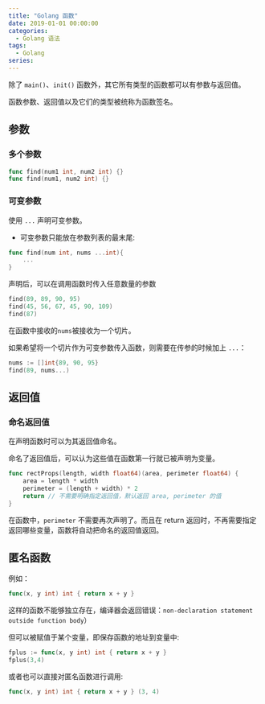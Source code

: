 ```yaml
---
title: "Golang 函数"
date: 2019-01-01 00:00:00
categories:
  - Golang 语法
tags:
  - Golang
series:
---
```


除了 `main()`、`init()` 函数外，其它所有类型的函数都可以有参数与返回值。

函数参数、返回值以及它们的类型被统称为函数签名。

<!--more-->

## 参数

### 多个参数

```go
func find(num1 int, num2 int) {}
func find(num1, num2 int) {}
```

### 可变参数

使用 `...` 声明可变参数。

- 可变参数只能放在参数列表的最末尾:

```go
func find(num int, nums ...int){
    ...
}
```

声明后，可以在调用函数时传入任意数量的参数

```go
find(89, 89, 90, 95)
find(45, 56, 67, 45, 90, 109)
find(87)
```

在函数中接收的`nums`被接收为一个切片。

如果希望将一个切片作为可变参数传入函数，则需要在传参的时候加上 `...`：

```go
nums := []int{89, 90, 95}
find(89, nums...)
```

## 返回值

### 命名返回值

在声明函数时可以为其返回值命名。

命名了返回值后，可以认为这些值在函数第一行就已被声明为变量。

```go
func rectProps(length, width float64)(area, perimeter float64) {  
    area = length * width
    perimeter = (length + width) * 2
    return // 不需要明确指定返回值，默认返回 area, perimeter 的值
}
```

在函数中，`perimeter` 不需要再次声明了。而且在 return 返回时，不再需要指定返回哪些变量，函数将自动把命名的返回值返回。

## 匿名函数

例如：

```go
func(x, y int) int { return x + y }
```

这样的函数不能够独立存在，编译器会返回错误：`non-declaration statement outside function body`）

但可以被赋值于某个变量，即保存函数的地址到变量中:

```go
fplus := func(x, y int) int { return x + y }
fplus(3,4)
```

或者也可以直接对匿名函数进行调用:

```go
func(x, y int) int { return x + y } (3, 4)
```
